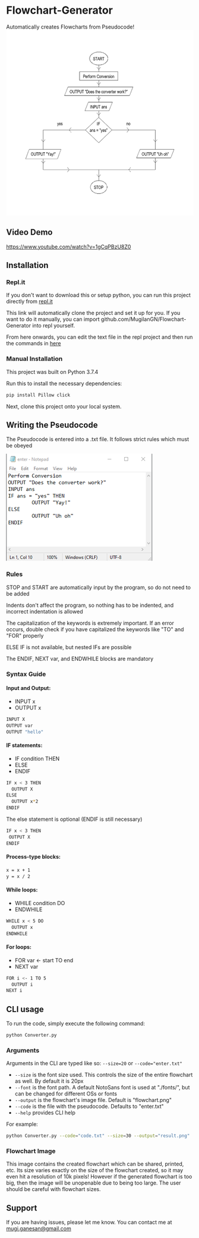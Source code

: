 # Flowchart-Generator
Automatically creates Flowcharts from Pseudocode!
<img src="flowchart.png" width="629" height="500">

## Video Demo

https://www.youtube.com/watch?v=1gCqPBzU8Z0

## Installation

### Repl.it

If you don't want to download this or setup python, you can run this project directly from [repl.it](https://repl.it/github/MugilanGN/Flowchart-Generator)

This link will automatically clone the project and set it up for you. If you want to do it manually, you can import github.com/MugilanGN/Flowchart-Generator into repl yourself.

From here onwards, you can edit the text file in the repl project and then run the commands in [here](#cli-usage) 

### Manual Installation

This project was built on Python 3.7.4

Run this to install the necessary dependencies:

```sh 
pip install Pillow click
```

Next, clone this project onto your local system.

## Writing the Pseudocode

The Pseudocode is entered into a .txt file. It follows strict rules which must be obeyed

<img src="enter.png" alt="alt text">

### Rules

STOP and START are automatically input by the program, so do not need to be added

Indents don't affect the program, so nothing has to be indented, and incorrect indentation is allowed

The capitalization of the keywords is extremely important. If an error occurs, double check if you have capitalized the keywords like "TO" and "FOR" properly

ELSE IF is not available, but nested IFs are possible

The ENDIF, NEXT var, and ENDWHILE blocks are mandatory

### Syntax Guide

 #### Input and Output:

  - INPUT x 
  - OUTPUT x

   ```sh
   INPUT X
   OUTPUT var
   OUTPUT "hello"
   ```
#### IF statements:
  - IF condition THEN
  - ELSE
  - ENDIF
  
  ```sh
  IF x < 3 THEN
    OUTPUT X
  ELSE
    OUTPUT x*2
  ENDIF
  ```
  The else statement is optional (ENDIF is still necessary)
  
   ```sh
  IF x < 3 THEN
    OUTPUT X
  ENDIF
  ```
  
  #### Process-type blocks:

  ```sh
  x = x + 1
  y = x / 2
  ```
  
  #### While loops:

  - WHILE condition DO
  - ENDWHILE
  
  ```sh
  WHILE x < 5 DO
    OUTPUT x
  ENDWHILE
  ```
  #### For loops:
   
  - FOR var <- start TO end
  - NEXT var
  
  ```sh
  FOR i <- 1 TO 5
    OUTPUT i
  NEXT i
  ```

## CLI usage

To run the code, simply execute the following command:
```sh
python Converter.py
```

### Arguments
  
  Arguments in the CLI are typed like so: ```--size=20``` or ```--code="enter.txt"```
 
  - ```--size``` is the font size used. This controls the size of the entire flowchart as well. By default it is 20px
  - ```--font``` is the font path. A default NotoSans font is used at "./fonts/", but can be changed for different OSs or fonts
  - ```--output``` is the flowchart's image file. Default is "flowchart.png"
  - ```--code``` is the file with the pseudocode. Defaults to "enter.txt"
  - ```--help``` provides CLI help
  
  For example:
  
  ```sh
  python Converter.py --code="code.txt" --size=30 --output="result.png"
  ```

### Flowchart Image

This image contains the created flowchart which can be shared, printed, etc. Its size varies exactly on the size of the flowchart created, so it may even hit a resolution of 10k pixels! However if the generated flowchart is too big, then the image will be unopenable due to being too large. The user should be careful with flowchart sizes.

## Support

If you are having issues, please let me know. You can contact me at mugi.ganesan@gmail.com
